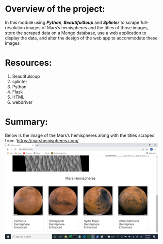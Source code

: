 # Overview of the project:
In this module using ***Python***, ***BeautifulSoup*** and ***Splinter*** to scrape full-resolution images of Mars’s hemispheres and the titles of those images, store the scraped data on a Mongo database, use a web application to display the data, and alter the design of the web app to accommodate these images.
# Resources:
1. Beautifulsoup
2. splinter
3. Python
4. Flask
5. HTML
6. webdriver
# Summary:
Below  is the image of the Mars’s hemispheres along with the titles scraped from 'https://marshemispheres.com/
![Mission_mars)](/Resources/mission_mars.png)	
